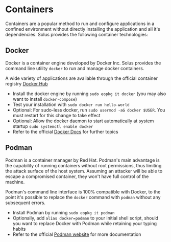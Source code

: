 # Containers

Containers are a popular method to run and configure applications in a confined environment without directly installing the application and all it's dependencies. Solus provides the following container technologies: 

## Docker

Docker is a container engine developed by Docker Inc. Solus provides the command line utility `docker` to run and manage docker containers.

A wide variety of applications are available through the official container registry [Docker Hub](https://hub.docker.com/search?q=)

- Install the docker engine by running `sudo eopkg it docker` (you may also want to install `docker-compose`)
- Test your installation with `sudo docker run hello-world`
- Optional: For sudo-less docker, run `sudo usermod -aG docker $USER`. You must restart for this change to take effect
- Optional: Allow the docker daemon to start automatically at system startup `sudo systemctl enable docker`
- Refer to the official [Docker Docs](https://docs.docker.com/) for further topics

## Podman

Podman is a container manager by Red Hat. Podman's main advantage is the capability of running containers without root permissions, thus limiting the attack surface of the host system. Assuming an attacker will be able to escape a compromised container, they won't have full control of the machine.

Podman's command line interface is 100% compatible with Docker, to the point it's possible to replace the `docker` command with `podman` without any subsequent errors.

- Install Podman by running `sudo eopkg it podman`
- Optionally, add `alias docker=podman` to your initial shell script, should you want to replace Docker with Podman while retaining your typing habits
- Refer to the official [Podman website](https://podman.io/) for more documentation
